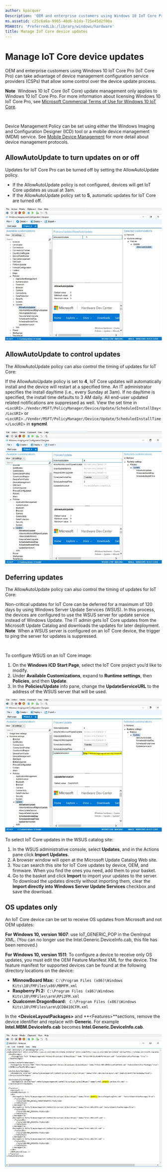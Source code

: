 ```yaml
---
author: kpacquer
Description: 'OEM and enterprise customers using Windows 10 IoT Core Pro (IoT Core Pro) can take advantage of device management configuration service providers (CSPs) that allow some control over the device update process.'
ms.assetid: c25c6a6a-9965-40d6-b1da-725e45d2f00a
MSHAttr: 'PreferredLib:/library/windows/hardware'
title: Manage IoT Core device updates
---
```


# Manage IoT Core device updates


OEM and enterprise customers using Windows 10 IoT Core Pro (IoT Core Pro) can take advantage of device management configuration service providers (CSPs) that allow some control over the device update process.

**Note**  Windows 10 IoT Core (IoT Core) update management only applies to Windows 10 IoT Core Pro. For more information about licensing Windows 10 IoT Core Pro, see [Microsoft Commercial Terms of Use for Windows 10 IoT Core](http://go.microsoft.com/fwlink/?LinkID=614849).

 

Device Management Policy can be set using either the Windows Imaging and Configuration Designer (ICD) tool or a mobile device management (MDM) service. See [Mobile Device Management](https://msdn.microsoft.com/windows/hardware/dn914769.aspx ) for more detail about device management protocols.

## <span id="AllowAutoUpdate_to_turn_updates_on_or_off"></span><span id="allowautoupdate_to_turn_updates_on_or_off"></span><span id="ALLOWAUTOUPDATE_TO_TURN_UPDATES_ON_OR_OFF"></span>AllowAutoUpdate to turn updates on or off


Updates for IoT Core Pro can be turned off by setting the AllowAutoUpdate policy.

-   If the AllowAutoUpdate policy is not configured, devices will get IoT Core updates as usual at 3am.
-   If the AllowAutoUpdate policy set to **5**, automatic updates for IoT Core are turned off.

![allowautoupdate5](images/policy1.png)

## <span id="AllowAutoUpdate_to_control_updates"></span><span id="allowautoupdate_to_control_updates"></span><span id="ALLOWAUTOUPDATE_TO_CONTROL_UPDATES"></span>AllowAutoUpdate to control updates


The AllowAutoUpdate policy can also control the timing of updates for IoT Core:

If the AllowAutoUpdate policy is set to **4**, IoT Core updates will automatically install and the device will restart at a specified time. An IT administrator specifies the install day/time (i.e., every Sunday at 3am). If no day/time is specified, the install time defaults to 3 AM daily. All end-user updated related notifications are suppressed as well.
View the set time in ` <LocURI>./Vendor/MSFT/PolicyManager/Device/Update/ScheduledInstallDay</LocURI>` or ` <LocURI>./Vendor/MSFT/PolicyManager/Device/Update/ScheduledInstallTime</LocURI>` in **syncml**.

![allowautoupdate4](images/policy2.png)

## <span id="Deferring_updates"></span><span id="deferring_updates"></span><span id="DEFERRING_UPDATES"></span>Deferring updates


The AllowAutoUpdate policy can also control the timing of updates for IoT Core:

Non-critical updates for IoT Core can be deferred for a maximum of 120 days by using Windows Server Update Services (WSUS). In this process, the devices are configured to use the WSUS server for update service instead of Windows Update. The IT admin gets IoT Core updates from the Microsoft Update Catalog and downloads the updates for later deployment.
**Note**  When a WSUS server is configured on an IoT Core device, the trigger to ping the server for updates is suppressed.

 

To configure WSUS on an IoT Core image:

1.  On the **Windows ICD Start Page**, select the IoT Core project you’d like to modify.
2.  Under **Available Customizations**, expand to **Runtime settings**, then **Policies**, and then **Update**.
3.  In the **Policies/Update** info pane, change the **UpdateServiceURL** to the address of the WSUS server that will be used.

![updateserviceurl](images/updateurl.png)

To select IoT Core updates in the WSUS catalog site:

1.  In the WSUS administrative console, select **Updates**, and in the Actions pane click **Import Updates**.
2.  A browser window will open at the Microsoft Update Catalog Web site.
3.  You can search this site for IoT Core updates by device, OEM, and firmware. When you find the ones you need, add them to your basket.
4.  Go to the basket and click **Import** to import your updates to the server. To download the updates directly without importing them, clear the **Import directly into Windows Server Update Services** checkbox and save the download.

## <span id="OS_updates_only"></span><span id="os_updates_only"></span><span id="OS_UPDATES_ONLY"></span>OS updates only

An IoT Core device can be set to receive OS updates from Microsoft and not OEM updates:

**For Windows 10, version 1607**: use IoT\_GENERIC\_POP in the OemInput XML. (You can no longer use the Intel.Generic.DeviceInfo.cab, this file has been removed.)

**For Windows 10, version 1511**: 
To configure a device to receive only OS updates, you must edit the OEM Feature Manifest XML for the device. The feature manifest for supported devices can be found at the following directory locations on the device:

-   **MinnowBoard Max:**` C:\Program Files (x86)\Windows Kits\10\FMFiles\x86\MBMFM.xml`
-   **Raspberry Pi 2:**` C:\Program Files (x86)\Windows Kits\10\FMFiles\arm\RPi2FM.xml`
-   **Qualcomm DragonBoard:** ` C:\Program Files (x86)\Windows Kits\10\FMFiles\arm\QCDB410CFM.xml`

In the **&lt;DeviceLayoutPackages&gt;** and **&lt;Features&gt;**sections, remove the device identifier and replace with **Generic**. For example **Intel.MBM.DeviceInfo.cab** becomes **Intel.Generic.DeviceInfo.cab**.

![generic pop on mbm](images/genericpop.png)

 

 





